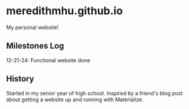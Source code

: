 # meredithmhu.github.io
My personal website!

## Milestones Log
12-21-24: Functional website done

## History
Started in my senior year of high school. Inspired by a friend's blog post about getting a website up and running with Materialize.
